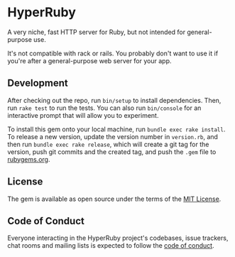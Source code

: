 # HyperRuby

A very niche, fast HTTP server for Ruby, but not intended for general-purpose use.

It's not compatible with rack or rails. You probably don't want to use it if you're after a general-purpose web server for your app.

## Development

After checking out the repo, run `bin/setup` to install dependencies. Then, run `rake test` to run the tests. You can also run `bin/console` for an interactive prompt that will allow you to experiment.

To install this gem onto your local machine, run `bundle exec rake install`. To release a new version, update the version number in `version.rb`, and then run `bundle exec rake release`, which will create a git tag for the version, push git commits and the created tag, and push the `.gem` file to [rubygems.org](https://rubygems.org).

## License

The gem is available as open source under the terms of the [MIT License](https://opensource.org/licenses/MIT).

## Code of Conduct

Everyone interacting in the HyperRuby project's codebases, issue trackers, chat rooms and mailing lists is expected to follow the [code of conduct](https://github.com/[USERNAME]/hyper_ruby/blob/master/CODE_OF_CONDUCT.md).
